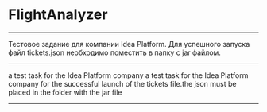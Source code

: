 # FlightAnalyzer
********************
Тестовое задание для компании  Idea Platform. 
Для успешного запуска файл tickets.json необходимо поместить в папку с  jar файлом.
********************
a test task for the Idea Platform company
a test task for the Idea Platform company
for the successful launch of the tickets file.the json must be placed in the folder with the jar file
********************

